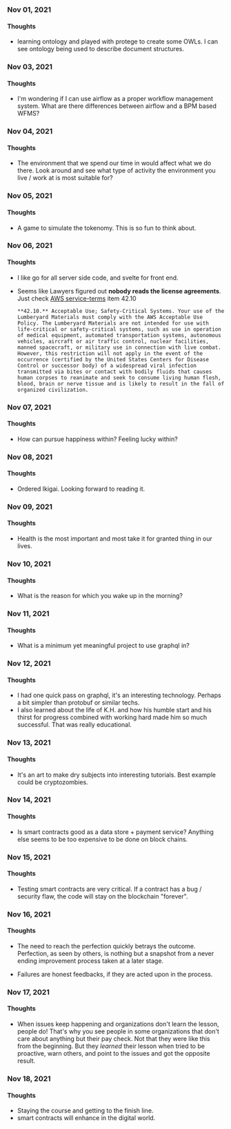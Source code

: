 ### Nov 01, 2021

#### Thoughts

- learning ontology and played with protege to create some OWLs. I can see ontology being used to describe document structures. 



### Nov 03, 2021

#### Thoughts

- I'm wondering if I can use airflow as a proper workflow management system. What are there differences between airflow and a BPM based WFMS?

### Nov 04, 2021

#### Thoughts

- The environment that we spend our time in would affect what we do there. Look around and see what type of activity the environment you live / work at is most suitable for?

### Nov 05, 2021

#### Thoughts

- A game to simulate the tokenomy. This is so fun to think about.



### Nov 06, 2021

#### Thoughts

- I like go for all server side code, and svelte for front end.

- Seems like Lawyers figured out **nobody reads the license agreements**. Just check [AWS service-terms](https://aws.amazon.com/service-terms/) item 42.10

  `**42.10.** Acceptable Use; Safety-Critical Systems. Your use of the Lumberyard Materials must comply with the AWS Acceptable Use Policy. The Lumberyard Materials are not intended for use with life-critical or safety-critical systems, such as use in operation of medical equipment, automated transportation systems, autonomous vehicles, aircraft or air traffic control, nuclear facilities, manned spacecraft, or military use in connection with live combat. However, this restriction will not apply in the event of the occurrence (certified by the United States Centers for Disease Control or successor body) of a widespread viral infection transmitted via bites or contact with bodily fluids that causes human corpses to reanimate and seek to consume living human flesh, blood, brain or nerve tissue and is likely to result in the fall of organized civilization.`



### Nov 07, 2021

#### Thoughts

- How can pursue happiness within? Feeling lucky within?



### Nov 08, 2021

#### Thoughts

- Ordered Ikigai. Looking forward to reading it.


### Nov 09, 2021

#### Thoughts

- Health is the most important and most take it for granted thing in our lives.
  

### Nov 10, 2021

#### Thoughts

- What is the reason for which you wake up in the morning?

  
### Nov 11, 2021

#### Thoughts

- What is a minimum yet meaningful project to use graphql in? 

### Nov 12, 2021

#### Thoughts

- I had one quick pass on graphql, it's an interesting technology. Perhaps a bit simpler than protobuf or similar techs. 
- I also learned about the life of K.H. and how his humble start and his thirst for progress combined with working hard made him so much successful. That was really educational.



### Nov 13, 2021

#### Thoughts

- It's an art to make dry subjects into interesting tutorials. Best example could be cryptozombies. 



### Nov 14, 2021

#### Thoughts

- Is smart contracts good as a data store + payment service? Anything else seems to be too expensive to be done on block chains.



### Nov 15, 2021

#### Thoughts

- Testing smart contracts are very critical. If a contract has a bug / security flaw, the code will stay on the blockchain "forever".

  

### Nov 16, 2021

#### Thoughts

- The need to reach the perfection quickly betrays the outcome. Perfection, as seen by others, is nothing but a snapshot from a never ending improvement process taken at a later stage. 

- Failures are honest feedbacks, if they are acted upon in the process.

  

### Nov 17, 2021

#### Thoughts

- When issues keep happening and organizations don't learn the lesson, people do! That's why you see people in some organizations that don't care about anything but their pay check. Not that they were like this from the beginning. But they *learned* their lesson when tried to be proactive, warn others, and point to the issues and got the opposite result. 



### Nov 18, 2021

#### Thoughts

- Staying the course and getting to the finish line. 
- smart contracts will  enhance in the digital world.
